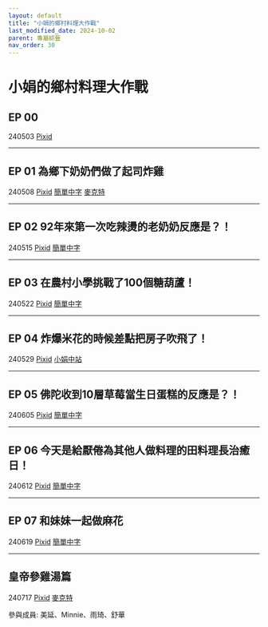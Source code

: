 ```yaml
---
layout: default
title: "小娟的鄉村料理大作戰"
last_modified_date: 2024-10-02
parent: 專屬綜藝
nav_order: 30
---
```


# 小娟的鄉村料理大作戰

## EP 00

240503 [Pixid](https://www.youtube.com/watch?v=EZW70Fq5v78)

---

## EP 01 為鄉下奶奶們做了起司炸雞

240508 [Pixid](https://www.youtube.com/watch?v=C_3wc2k8ENA) [簡單中字](https://www.bilibili.com/video/BV1Em421p76r) [麥克特](https://www.bilibili.com/video/BV1hs421N76s)

---

## EP 02 92年來第一次吃辣燙的老奶奶反應是？！

240515 [Pixid](https://www.youtube.com/watch?v=5Xlmmq_PA8w) [簡單中字](https://www.bilibili.com/video/BV1JH4y137ao)

---

## EP 03 在農村小學挑戰了100個糖葫蘆！

240522 [Pixid](https://www.youtube.com/watch?v=J-6OGwnSX5E) [簡單中字](https://www.bilibili.com/video/BV1NJ4m1w7UW)

---

## EP 04 炸爆米花的時候差點把房子吹飛了！

240529 [Pixid](https://www.youtube.com/watch?v=WEKTIvHDWN4) [小娟中站](https://www.bilibili.com/video/BV1sJ4m1g7q8)

---

## EP 05 佛陀收到10層草莓當生日蛋糕的反應是？！

240605 [Pixid](https://www.youtube.com/watch?v=OB6uWq8DK0k) [簡單中字](https://www.bilibili.com/video/BV1Mi421U7nk)

---

## EP 06 今天是給厭倦為其他人做料理的田料理長治癒日！

240612 [Pixid](https://www.youtube.com/watch?v=5NH75fbpIwU) [簡單中字](https://www.bilibili.com/video/BV13m421L7Lr)

---

## EP 07 和妹妹一起做麻花

240619 [Pixid](https://www.youtube.com/watch?v=klDyLicaaqE) [簡單中字](https://www.bilibili.com/video/BV1DM4m1m75d)

---

## 皇帝參雞湯篇

240717 [Pixid](https://www.youtube.com/watch?v=ByfTTLhXPIs) [麥克特](https://www.bilibili.com/video/BV1VU411S76C)

參與成員: 美延、Minnie、雨琦、舒華
